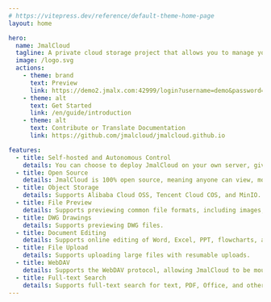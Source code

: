 ```yaml
---
# https://vitepress.dev/reference/default-theme-home-page
layout: home

hero:
  name: JmalCloud
  tagline: A private cloud storage project that allows you to manage your cloud files simply and securely.
  image: /logo.svg
  actions:
    - theme: brand
      text: Preview
      link: https://demo2.jmalx.com:42999/login?username=demo&password=demo1234
    - theme: alt
      text: Get Started
      link: /en/guide/introduction
    - theme: alt
      text: Contribute or Translate Documentation
      link: https://github.com/jmalcloud/jmalcloud.github.io

features:
  - title: Self-hosted and Autonomous Control
    details: You can choose to deploy JmalCloud on your own server, giving you complete control over your data and privacy.
  - title: Open Source
    details: JmalCloud is 100% open source, meaning anyone can view, modify, and share its source code.
  - title: Object Storage
    details: Supports Alibaba Cloud OSS, Tencent Cloud COS, and MinIO.
  - title: File Preview
    details: Supports previewing common file formats, including images, audio, video, documents, and more.
  - title: DWG Drawings
    details: Supports previewing DWG files.
  - title: Document Editing
    details: Supports online editing of Word, Excel, PPT, flowcharts, and mind maps.
  - title: File Upload
    details: Supports uploading large files with resumable uploads.
  - title: WebDAV
    details: Supports the WebDAV protocol, allowing JmalCloud to be mounted as a local disk.
  - title: Full-text Search
    details: Supports full-text search for text, PDF, Office, and other files.
---
```

